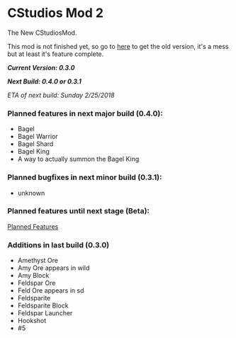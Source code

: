 # CStudios Mod 2
The New CStudiosMod. 

This mod is not finished yet, so go to [here](https://teamcstudios.pro/CStudiosMod) to get the old version, it's  a mess but at least it's feature complete.

***Current Version: 0.3.0***

***Next Build: 0.4.0 or 0.3.1***

*ETA of next build: Sunday 2/25/2018*

### Planned features in next major build (0.4.0):
- Bagel
- Bagel Warrior
- Bagel Shard
- Bagel King
- A way to actually summon the Bagel King
### Planned bugfixes in next minor build (0.3.1):
- unknown
### Planned features until next stage (Beta):

 [Planned Features](planned-features)

### Additions in last build (0.3.0)
- Amethyst Ore
- Amy Ore appears in wild
- Amy Block
- Feldspar Ore
- Feld Ore appears in sd
- Feldsparite
- Feldsparite Block
- Feldspar Launcher
- Hookshot
- #5

